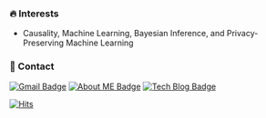 
<!--
**euphoria0-0/euphoria0-0** is a ✨ _special_ ✨ repository because its `README.md` (this file) appears on your GitHub profile.

Here are some ideas to get you started:

- 🔭 I’m currently working on ...
- 🌱 I’m currently learning ...
- 👯 I’m looking to collaborate on ...
- 🤔 I’m looking for help with ...
- 💬 Ask me about ...
- 📫 How to reach me: ...
- 😄 Pronouns: ...
- ⚡ Fun fact: ...
-->





### :fire: Interests

- Causality, Machine Learning, Bayesian Inference, and Privacy-Preserving Machine Learning

### :love_letter: Contact
  
  [![Gmail Badge](https://img.shields.io/badge/Gmail-d14836?style=flat&logo=Gmail&logoColor=white&link=mailto:euphoria9600@gmail.com)](mailto:suyeong.park0@gmail.com)
  [![About ME Badge](https://img.shields.io/badge/-About%20ME-blue?style=flat&logo=aboutdotme&link=https://euphoria0-0.github.io/about/)](https://euphoria0-0.github.io/about/)
  [![Tech Blog Badge](http://img.shields.io/badge/-Github-black?style=flat-square&logo=github&link=https://euphoria0-0.github.io)](https://euphoria0-0.github.io)



[![Hits](https://hits.seeyoufarm.com/api/count/incr/badge.svg?url=https%3A%2F%2Fgithub.com%2Feuphoria0-0&count_bg=%2303324C&title_bg=%2303324C&icon=&icon_color=%23E7E7E7&title=hits&edge_flat=false)](https://hits.seeyoufarm.com)
  
  <!--
[![portfolio Badge](http://img.shields.io/badge/-Portfolio-black?style=flat&logo=github&link=https://euphoria0-0.github.io/projects/)](https://euphoria0-0.github.io/projects/)
  [![Blog Badge](https://img.shields.io/badge/-NAVER%20Blog-2DB400?style=flat&logo=Blogger&logoColor=white&link=https://blog.naver.com/tutumd96/)](https://blog.naver.com/tutumd96/)
  [![Blog Badge](https://img.shields.io/badge/-Tistory%20Blog-black?style=flat&logo=Blogger&logoColor=white&link=https://euphoria0-0.tistory.com/)](https://euphoria0-0.tistory.com/)
  -->


